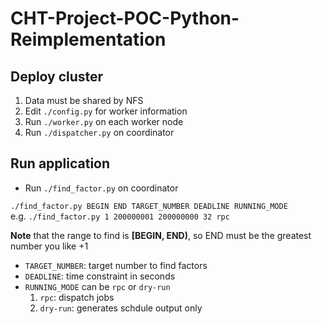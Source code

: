 CHT-Project-POC-Python-Reimplementation
=======================================

## Deploy cluster
1.  Data must be shared by NFS
2.  Edit `./config.py` for worker information
3.  Run `./worker.py` on each worker node
4.  Run `./dispatcher.py` on coordinator

## Run application
*  Run `./find_factor.py` on coordinator

`./find_factor.py BEGIN END TARGET_NUMBER DEADLINE RUNNING_MODE`  
e.g. `./find_factor.py 1 200000001 200000000 32 rpc`

**Note** that the range to find is **[BEGIN, END)**, so END must be the greatest number
you like +1

* `TARGET_NUMBER`: target number to find factors
* `DEADLINE`: time constraint in seconds
* `RUNNING_MODE` can be `rpc` or `dry-run`
    1. `rpc`: dispatch jobs
    2. `dry-run`: generates schdule output only
